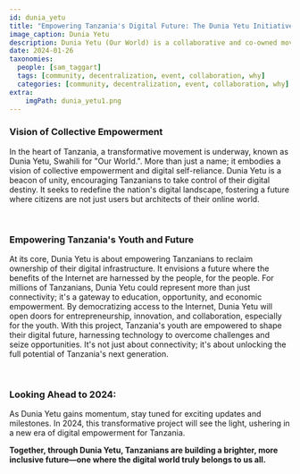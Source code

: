 ```yaml
---
id: dunia_yetu
title: "Empowering Tanzania's Digital Future: The Dunia Yetu Initiative"
image_caption: Dunia Yetu
description: Dunia Yetu (Our World) is a collaborative and co-owned movement to redefine the digital landscape in Tanzania and East Africa, empower coders spur economic development, and build a self-reliant autonomous digital ecosystem for a better digital future. 
date: 2024-01-26
taxonomies:
  people: [sam_taggart]
  tags: [community, decentralization, event, collaboration, why]
  categories: [community, decentralization, event, collaboration, why]
extra:
    imgPath: dunia_yetu1.png
---
```


### Vision of Collective Empowerment 

In the heart of Tanzania, a transformative movement is underway, known as Dunia Yetu, Swahili for "Our World.". More than just a name; it embodies a vision of collective empowerment and digital self-reliance. Dunia Yetu is a beacon of unity, encouraging Tanzanians to take control of their digital destiny. It seeks to redefine the nation's digital landscape, fostering a future where citizens are not just users but architects of their online world.

<br>

### Empowering Tanzania's Youth and Future

At its core, Dunia Yetu is about empowering Tanzanians to reclaim ownership of their digital infrastructure. It envisions a future where the benefits of the Internet are harnessed by the people, for the people. For millions of Tanzanians, Dunia Yetu could represent more than just connectivity; it's a gateway to education, opportunity, and economic empowerment. By democratizing access to the Internet, Dunia Yetu will open doors for entrepreneurship, innovation, and collaboration, especially for the youth. 
With this project, Tanzania's youth are empowered to shape their digital future, harnessing technology to overcome challenges and seize opportunities. It's not just about connectivity; it's about unlocking the full potential of Tanzania's next generation. 

<br>

### Looking Ahead to 2024:

As Dunia Yetu gains momentum, stay tuned for exciting updates and milestones. In 2024, this transformative project will see the light, ushering in a new era of digital empowerment for Tanzania. 

**Together, through Dunia Yetu, Tanzanians are building a brighter, more inclusive future—one where the digital world truly belongs to us all.**